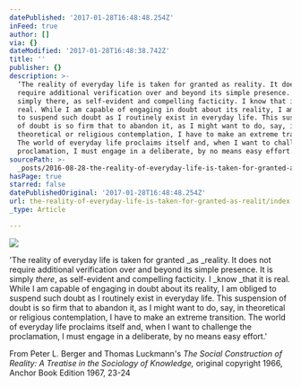 ```yaml
---
datePublished: '2017-01-28T16:48:48.254Z'
inFeed: true
author: []
via: {}
dateModified: '2017-01-28T16:48:38.742Z'
title: ''
publisher: {}
description: >-
  ‘The reality of everyday life is taken for granted as reality. It does not
  require additional verification over and beyond its simple presence. It is
  simply there, as self-evident and compelling facticity. I know that it is
  real. While I am capable of engaging in doubt about its reality, I am obliged
  to suspend such doubt as I routinely exist in everyday life. This suspension
  of doubt is so firm that to abandon it, as I might want to do, say, in
  theoretical or religious contemplation, I have to make an extreme transition.
  The world of everyday life proclaims itself and, when I want to challenge the
  proclamation, I must engage in a deliberate, by no means easy effort.’
sourcePath: >-
  _posts/2016-08-28-the-reality-of-everyday-life-is-taken-for-granted-as-realit.md
hasPage: true
starred: false
datePublishedOriginal: '2017-01-28T16:48:48.254Z'
url: the-reality-of-everyday-life-is-taken-for-granted-as-realit/index.html
_type: Article

---
```

![](https://the-grid-user-content.s3-us-west-2.amazonaws.com/83b93c2e-7331-4837-904f-483345f1e387.jpg)

'The reality of everyday life is taken for granted _as _reality. It does not require additional verification over and beyond its simple presence. It is simply _there_, as self-evident and compelling facticity. I _know _that it is real. While I am capable of engaging in doubt about its reality, I am obliged to suspend such doubt as I routinely exist in everyday life. This suspension of doubt is so firm that to abandon it, as I might want to do, say, in theoretical or religious contemplation, I have to make an extreme transition. The world of everyday life proclaims itself and, when I want to challenge the proclamation, I must engage in a deliberate, by no means easy effort.'

From Peter L. Berger and Thomas Luckmann's _The Social Construction of Reality: A Treatise in the Sociology of Knowledge,_ original copyright 1966, Anchor Book Edition 1967, 23-24